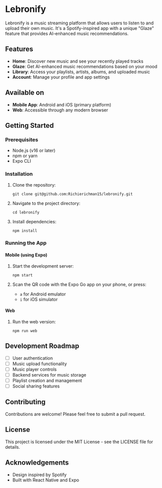 # Lebronify

Lebronify is a music streaming platform that allows users to listen to and upload their own music. It's a Spotify-inspired app with a unique "Glaze" feature that provides AI-enhanced music recommendations.

## Features

- **Home**: Discover new music and see your recently played tracks
- **Glaze**: Get AI-enhanced music recommendations based on your mood
- **Library**: Access your playlists, artists, albums, and uploaded music
- **Account**: Manage your profile and app settings

## Available on

- **Mobile App**: Android and iOS (primary platform)
- **Web**: Accessible through any modern browser

## Getting Started

### Prerequisites

- Node.js (v16 or later)
- npm or yarn
- Expo CLI

### Installation

1. Clone the repository:
   ```
   git clone git@github.com:Richierichman15/lebronify.git
   ```

2. Navigate to the project directory:
   ```
   cd lebronify
   ```

3. Install dependencies:
   ```
   npm install
   ```

### Running the App

#### Mobile (using Expo)

1. Start the development server:
   ```
   npm start
   ```

2. Scan the QR code with the Expo Go app on your phone, or press:
   - `a` for Android emulator
   - `i` for iOS simulator

#### Web

1. Run the web version:
   ```
   npm run web
   ```

## Development Roadmap

- [ ] User authentication
- [ ] Music upload functionality
- [ ] Music player controls
- [ ] Backend services for music storage
- [ ] Playlist creation and management
- [ ] Social sharing features

## Contributing

Contributions are welcome! Please feel free to submit a pull request.

## License

This project is licensed under the MIT License - see the LICENSE file for details.

## Acknowledgements

- Design inspired by Spotify
- Built with React Native and Expo

